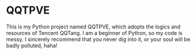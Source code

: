 # QQTPVE
This is my Python project named QQTPVE, which adopts the logics and resources of Tencent QQTang. I am a beginner of Python, so my code is messy. I sincerely recommend that you never dig into it, or your soul will be badly polluted, haha!
